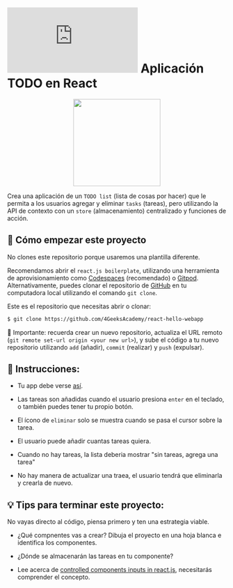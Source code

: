 <!-- hide -->
# ![alt text](https://assets.breatheco.de/apis/img/images.php?blob&random&cat=icon&tags=breathecode,32) Aplicación TODO en React
<!-- endhide -->

<p align="center">
  <img height="200" src="https://github.com/breatheco-de/exercise-todo-list/blob/master/preview.gif?raw=true" />
</p>

Crea una aplicación de un `TODO list` (lista de cosas por hacer) que le permita a los usuarios agregar y eliminar `tasks` (tareas), pero utilizando la API de contexto con un `store` (almacenamiento) centralizado y funciones de acción.

<onlyfor saas="false" withBanner="false">

## 🌱  Cómo empezar este proyecto

No clones este repositorio porque usaremos una plantilla diferente.  

Recomendamos abrir el `react.js boilerplate`, utilizando una herramienta de aprovisionamiento como [Codespaces](https://4geeks.com/es/lesson/tutorial-de-github-codespaces) (recomendado) o [Gitpod](https://4geeks.com/lesson/how-to-use-gitpod). Alternativamente, puedes clonar el repositorio de [GitHub](https://4geeks.com/es/how-to/como-clonar-un-repositorio-de-github) en tu computadora local utilizando el comando `git clone`.  

Este es el repositorio que necesitas abrir o clonar:  

```sh
$ git clone https://github.com/4GeeksAcademy/react-hello-webapp
```

🔎 Importante: recuerda crear un nuevo repositorio, actualiza el URL remoto (`git remote set-url origin <your new url>`), y sube el código a tu nuevo repositorio utilizando `add` (añadir), `commit` (realizar) y `push` (expulsar).

</onlyfor>

## 📝 Instrucciones:

+ Tu app debe verse [así](https://github.com/breatheco-de/exercise-todo-list/blob/master/preview.gif?raw=true).

+ Las tareas son añadidas cuando el usuario presiona `enter` en el teclado, o también puedes tener tu propio botón.

+ El ícono de `eliminar` solo se muestra cuando se pasa el cursor sobre la tarea.

+  El usuario puede añadir cuantas tareas quiera.

+ Cuando no hay tareas, la lista deberia mostrar "sin tareas, agrega una tarea"

+ No hay manera de actualizar una traea, el usuario tendrá que eliminarla y crearla de nuevo. 

## 💡 Tips para terminar este proyecto:

No vayas directo al código, piensa primero y ten una estrategia viable.

+ ¿Qué compnentes vas a crear? Dibuja el proyecto en una hoja blanca e identifica los componentes. 

+ ¿Dónde se almacenarán las tareas en tu componente?

+ Lee acerca de [controlled components inputs in react.js](https://www.youtube.com/watch?v=A6YxkyR_T8c), necesitarás comprender el concepto.
